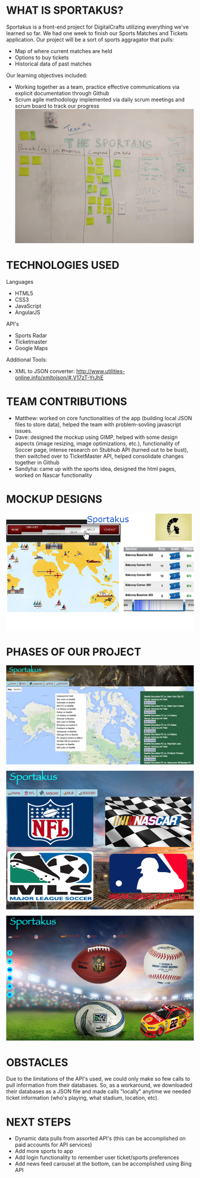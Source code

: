 # WHAT IS SPORTAKUS?
Sportakus is a front-end project for DigitalCrafts utilizing everything we've learned so far. We had one week to finish our Sports Matches and Tickets application. Our project will be a sort of sports aggragator that pulls:
* Map of where current matches are held
* Options to buy tickets
* Historical data of past matches

Our learning objectives included:
* Working together as a team, practice effective communications via explicit documentation through Github
* Scrum agile methodology implemented via daily scrum meetings and scrum board to track our progress
![screenshot](images/scrumboard.jpg)

# TECHNOLOGIES USED 
Languages
* HTML5
* CSS3 
* JavaScript
* AngularJS

API's
* Sports Radar
* Ticketmaster
* Google Maps

Additional Tools:
* XML to JSON converter: http://www.utilities-online.info/xmltojson/#.V17zT-YrJhE


# TEAM CONTRIBUTIONS
* Matthew: worked on core functionalities of the app (building local JSON files to store data), helped the team with problem-sovling javascript issues.
* Dave: designed the mockup using GIMP, helped with some design aspects (image resizing, image optimizations, etc.), functionality of Soccer page, intense research on Stubhub API (turned out to be bust), then switched over to TicketMaster API, helped consolidate changes together in Github
* Sandyha: came up with the sports idea, designed the html pages, worked on Nascar functionality

# MOCKUP DESIGNS

![screenshot](images/screenshot.png)

# PHASES OF OUR PROJECT

![screenshot](images/screenshot2.png)

![screenshot](images/screenshot3.png)


![screenshot](images/screenshot4.png)

# OBSTACLES
Due to the limitations of the API's used, we could only make so few calls to pull information from their databases. So, as a workaround, we downloaded their databases as a JSON file and made calls "locally" anytime we needed ticket information (who's playing, what stadium, location, etc).

# NEXT STEPS
* Dynamic data pulls from assorted API's (this can be accomplished on paid accounts for API services)
* Add more sports to app
* Add login functionality to remember user ticket/sports preferences
* Add news feed carousel at the bottom, can be accomplished using Bing API


